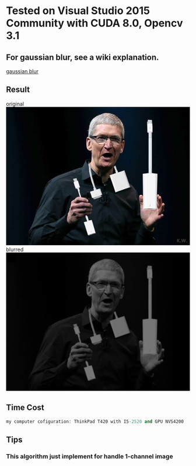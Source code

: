 # Tested on Visual Studio 2015 Community with CUDA 8.0, Opencv 3.1

## For gaussian blur, see a wiki explanation.
[gaussian blur](https://en.wikipedia.org/wiki/Gaussian_blur)

## Result
original
![original](type-c.jpg)
blurred
![blurred](blurred.jpg)

## Time Cost
```cpp
my computer cofiguration: ThinkPad T420 with I5-2520 and GPU NVS4200
```
### 

## Tips
### This algorithm just implement for handle 1-channel image